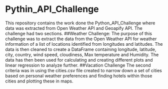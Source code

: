 # Pythin_API_Challenge
This repository contains the work done the Python_API_Challenge where data was extracted from Open Weather API and Geoapify API.
The challenge had two sections.
##Weather Challenge:
The purpose of this challenge was to extract the data from the Open Weather API for weather information of a list of locations identified from longitudes and latitudes. The data is then cleaned to create a DataFrame containing longitude, latitude, city, country, wind speed, cloudiness, Max temperature and Humidity.
The data has then been used for calculating and creating different plots and linear regression to analyze further.
##Vacation Challenge
The second criteria was in using the cities.csv file created to narrow down a set of cities based on personal weather preferences and finding hotels within those cities and plotting these in maps.
